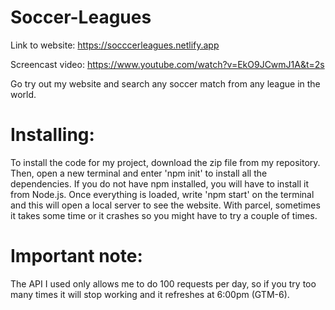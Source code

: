 # Soccer-Leagues
Link to website: https://socccerleagues.netlify.app

Screencast video: https://www.youtube.com/watch?v=EkO9JCwmJ1A&t=2s 

Go try out my website and search any soccer match from any league in the world.


# Installing:
To install the code for my project, download the zip file from my repository. Then, open a new terminal and enter 'npm init' to install all the dependencies. If you do not have npm installed, you will have to install it from Node.js. Once everything is loaded, write 'npm start' on the terminal and this will open a local server to see the website. With parcel, sometimes it takes some time or it crashes so you might have to try a couple of times. 

# Important note:
The API I used only allows me to do 100 requests per day, so if you try too many times it will stop working and it refreshes at 6:00pm (GTM-6).
